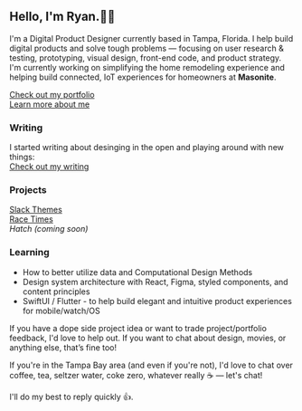 ## Hello, I'm Ryan.✌🏼

I'm a Digital Product Designer currently based in Tampa, Florida. I help build digital products and solve tough problems — focusing on user research & testing, prototyping, visual design, front-end code, and product strategy. I'm currently working on simplifying the home remodeling experience and helping build connected, IoT experiences for homeowners at **Masonite**.

[Check out my portfolio](https://ryanparag.com)  
[Learn more about me](https://ryanparag.com)

### Writing
I started writing about desinging in the open and playing around with new things:  
[Check out my writing](https://notes.ryanparag.com)

### Projects
[Slack Themes](https://slack-themes.now.sh)  
[Race Times](http://grapalab.com/f1-race-times/)  
_Hatch (coming soon)_

### Learning
- How to better utilize data and Computational Design Methods
- Design system architecture with React, Figma, styled components, and content principles
- SwiftUI / Flutter - to help build elegant and intuitive product experiences for mobile/watch/OS

If you have a dope side project idea or want to trade project/portfolio feedback, I'd love to help out. If you want to chat about design, movies, or anything else, that’s fine too!

If you're in the Tampa Bay area (and even if you're not), I'd love to chat over coffee, tea, seltzer water, coke zero, whatever really ☕️ — let's chat!

I'll do my best to reply quickly 👍.
